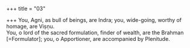 +++
title = "03"

+++
You, Agni, as bull of beings, are Indra; you, wide-going, worthy of  homage, are Viṣṇu.  
You, o lord of the sacred formulation, finder of wealth, are the Brahman  [=Formulator]; you, o Apportioner, are accompanied by Plenitude.  